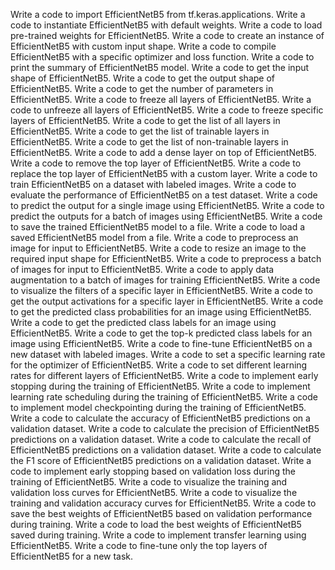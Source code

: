 Write a code to import EfficientNetB5 from tf.keras.applications.
Write a code to instantiate EfficientNetB5 with default weights.
Write a code to load pre-trained weights for EfficientNetB5.
Write a code to create an instance of EfficientNetB5 with custom input shape.
Write a code to compile EfficientNetB5 with a specific optimizer and loss function.
Write a code to print the summary of EfficientNetB5 model.
Write a code to get the input shape of EfficientNetB5.
Write a code to get the output shape of EfficientNetB5.
Write a code to get the number of parameters in EfficientNetB5.
Write a code to freeze all layers of EfficientNetB5.
Write a code to unfreeze all layers of EfficientNetB5.
Write a code to freeze specific layers of EfficientNetB5.
Write a code to get the list of all layers in EfficientNetB5.
Write a code to get the list of trainable layers in EfficientNetB5.
Write a code to get the list of non-trainable layers in EfficientNetB5.
Write a code to add a dense layer on top of EfficientNetB5.
Write a code to remove the top layer of EfficientNetB5.
Write a code to replace the top layer of EfficientNetB5 with a custom layer.
Write a code to train EfficientNetB5 on a dataset with labeled images.
Write a code to evaluate the performance of EfficientNetB5 on a test dataset.
Write a code to predict the output for a single image using EfficientNetB5.
Write a code to predict the outputs for a batch of images using EfficientNetB5.
Write a code to save the trained EfficientNetB5 model to a file.
Write a code to load a saved EfficientNetB5 model from a file.
Write a code to preprocess an image for input to EfficientNetB5.
Write a code to resize an image to the required input shape for EfficientNetB5.
Write a code to preprocess a batch of images for input to EfficientNetB5.
Write a code to apply data augmentation to a batch of images for training EfficientNetB5.
Write a code to visualize the filters of a specific layer in EfficientNetB5.
Write a code to get the output activations for a specific layer in EfficientNetB5.
Write a code to get the predicted class probabilities for an image using EfficientNetB5.
Write a code to get the predicted class labels for an image using EfficientNetB5.
Write a code to get the top-k predicted class labels for an image using EfficientNetB5.
Write a code to fine-tune EfficientNetB5 on a new dataset with labeled images.
Write a code to set a specific learning rate for the optimizer of EfficientNetB5.
Write a code to set different learning rates for different layers of EfficientNetB5.
Write a code to implement early stopping during the training of EfficientNetB5.
Write a code to implement learning rate scheduling during the training of EfficientNetB5.
Write a code to implement model checkpointing during the training of EfficientNetB5.
Write a code to calculate the accuracy of EfficientNetB5 predictions on a validation dataset.
Write a code to calculate the precision of EfficientNetB5 predictions on a validation dataset.
Write a code to calculate the recall of EfficientNetB5 predictions on a validation dataset.
Write a code to calculate the F1 score of EfficientNetB5 predictions on a validation dataset.
Write a code to implement early stopping based on validation loss during the training of EfficientNetB5.
Write a code to visualize the training and validation loss curves for EfficientNetB5.
Write a code to visualize the training and validation accuracy curves for EfficientNetB5.
Write a code to save the best weights of EfficientNetB5 based on validation performance during training.
Write a code to load the best weights of EfficientNetB5 saved during training.
Write a code to implement transfer learning using EfficientNetB5.
Write a code to fine-tune only the top layers of EfficientNetB5 for a new task.